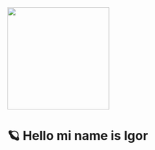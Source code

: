 <img src="https://media.giphy.com/media/TLmoxOb8NoA2PzxYZx/giphy.gif" width="230">
<h1>🪐 Hello mi name is Igor </h1>
